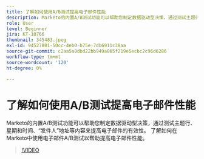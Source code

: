 ```yaml
---
title: 了解如何使用A/B测试提高电子邮件性能
description: Marketo的内置A/B测试功能可以帮助您制定数据驱动型决策，通过测试主题行、星期和时间、“发件人”地址等内容来提高电子邮件的有效性。 了解如何在Marketo中使用电子邮件A/B测试以帮助提高电子邮件性能。
role: User
level: Beginner
jira: KT-10766
thumbnail: 345483.jpeg
exl-id: 94527801-50cc-4eb0-b75e-7db6911c38aa
source-git-commit: c2aa5a0dbd22bb949a865f219e5ecbc2c96d6286
workflow-type: tm+mt
source-wordcount: '120'
ht-degree: 0%

---
```


# 了解如何使用A/B测试提高电子邮件性能

Marketo的内置A/B测试功能可以帮助您制定数据驱动型决策，通过测试主题行、星期和时间、“发件人”地址等内容来提高电子邮件的有效性。 了解如何在Marketo中使用电子邮件A/B测试以帮助提高电子邮件性能。

>[!VIDEO](https://video.tv.adobe.com/v/345483/?quality=12&learn=on)
